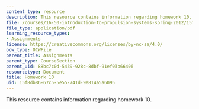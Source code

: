 ```yaml
---
content_type: resource
description: This resource contains information regarding homework 10.
file: /courses/16-50-introduction-to-propulsion-systems-spring-2012/15f8db8667c55e55741d9e814a5a6095_MIT16_50S12_hw10.pdf
file_type: application/pdf
learning_resource_types:
- Assignments
license: https://creativecommons.org/licenses/by-nc-sa/4.0/
ocw_type: OCWFile
parent_title: Assignments
parent_type: CourseSection
parent_uid: 88bc7c0d-5439-928c-8dbf-91ef03b66406
resourcetype: Document
title: Homework 10
uid: 15f8db86-67c5-5e55-741d-9e814a5a6095
---
```

This resource contains information regarding homework 10.